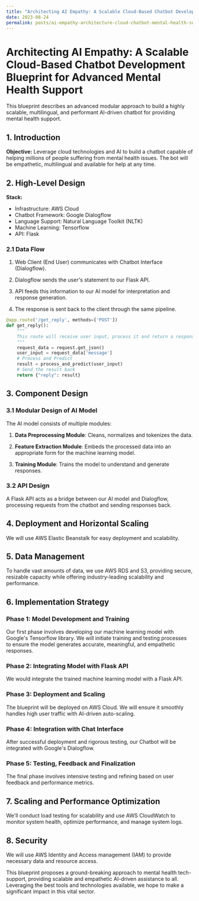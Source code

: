 ```yaml
---
title: "Architecting AI Empathy: A Scalable Cloud-Based Chatbot Development Blueprint for Advanced Mental Health Support"
date: 2023-08-24
permalink: posts/ai-empathy-architecture-cloud-chatbot-mental-health-support-blueprint
---
```


# Architecting AI Empathy: A Scalable Cloud-Based Chatbot Development Blueprint for Advanced Mental Health Support

This blueprint describes an advanced modular approach to build a highly scalable, multilingual, and performant AI-driven chatbot for providing mental health support.

## 1. Introduction

**Objective:** Leverage cloud technologies and AI to build a chatbot capable of helping millions of people suffering from mental health issues. The bot will be empathetic, multilingual and available for help at any time. 

## 2. High-Level Design

**Stack:**
- Infrastructure: AWS Cloud
- Chatbot Framework: Google Dialogflow
- Language Support: Natural Language Toolkit (NLTK)
- Machine Learning: Tensorflow
- API: Flask

### 2.1 Data Flow 

1. Web Client (End User) communicates with Chatbot Interface (Dialogflow).
    
2. Dialogflow sends the user's statement to our Flask API. 
    
3. API feeds this information to our AI model for interpretation and response generation.
    
4. The response is sent back to the client through the same pipeline.

```python
@app.route('/get_reply', methods=['POST'])
def get_reply():
    """
    This route will receive user input, process it and return a response from our model
    """
    request_data = request.get_json()
    user_input = request_data['message']
    # Process and Predict
    result = process_and_predict(user_input)
    # Send the result back
    return {"reply": result}
```

## 3. Component Design

### 3.1 Modular Design of AI Model

The AI model consists of multiple modules:
   
1. **Data Preprocessing Module**: Cleans, normalizes and tokenizes the data.
    
2. **Feature Extraction Module**: Embeds the processed data into an appropriate form for the machine learning model.

3. **Training Module**: Trains the model to understand and generate responses.

### 3.2 API Design

A Flask API acts as a bridge between our AI model and Dialogflow, processing requests from the chatbot and sending responses back.

## 4. Deployment and Horizontal Scaling

We will use AWS Elastic Beanstalk for easy deployment and scalability.

## 5. Data Management

To handle vast amounts of data, we use AWS RDS and S3, providing secure, resizable capacity while offering industry-leading scalability and performance.

## 6. Implementation Strategy

### Phase 1: Model Development and Training

Our first phase involves developing our machine learning model with Google's Tensorflow library. We will initiate training and testing processes to ensure the model generates accurate, meaningful, and empathetic responses.

### Phase 2: Integrating Model with Flask API

We would integrate the trained machine learning model with a Flask API. 

### Phase 3: Deployment and Scaling

The blueprint will be deployed on AWS Cloud. We will ensure it smoothly handles high user traffic with AI-driven auto-scaling.

### Phase 4: Integration with Chat Interface

After successful deployment and rigorous testing, our Chatbot will be integrated with Google's Dialogflow.

### Phase 5: Testing, Feedback and Finalization

The final phase involves intensive testing and refining based on user feedback and performance metrics.

## 7. Scaling and Performance Optimization

We'll conduct load testing for scalability and use AWS CloudWatch to monitor system health, optimize performance, and manage system logs.

## 8. Security 

We will use AWS Identity and Access management (IAM) to provide necessary data and resource access. 

This blueprint proposes a ground-breaking approach to mental health tech-support, providing scalable and empathetic AI-driven assistance to all. Leveraging the best tools and technologies available, we hope to make a significant impact in this vital sector.